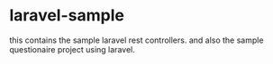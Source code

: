 # laravel-sample

this contains the sample laravel rest controllers. and also the sample questionaire project using laravel.

